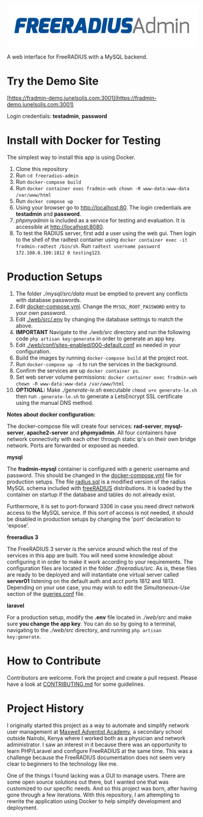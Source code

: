 ![FreeRADIUS Admin](banner.png)

A web interface for FreeRADIUS with a MySQL backend.


# Try the Demo Site
[https://fradmin-demo.junelsolis.com:3001](https://fradmin-demo.junelsolis.com:3001)

Login credentials: **testadmin**, **password**

# Install with Docker for Testing
The simplest way to install this app is using Docker.

1. Clone this repository
1. Run ```cd freeradius-admin```
2. Run ```docker-compose build```
3. Run ```docker container exec fradmin-web chown -R www-data:www-data /var/www/html```
3. Run ```docker compose up```
3. Using your browser go to [http://localhost:80](http://localhost:80). The login credentials are **testadmin** and **password**.
4. *phpmyadmin* is included as a service for testing and evaluation. It is accessible at [http://localhost:8080](http://localhost:8080).
5. To test the RADIUS server, first add a user using the web gui. Then login to the shell of the radtest container using ```docker container exec -it fradmin-radtest /bin/sh```. Run ```radtest username password 172.100.0.100:1812 0 testing123```.

# Production Setups
1. The folder *./mysql/src/data* must be emptied to prevent any conflicts with database passwords.
2. Edit [docker-compose.yml](docker-compose.yml). Change the ```MYSQL_ROOT_PASSWORD``` entry to your own password.
3. Edit [./web/src/.env](./web/src/.env) by changing the database settings to match the above.
4. **IMPORTANT** Navigate to the *./web/src* directory and run the following code ```php artisan key:generate``` in order to generate an app key.
5. Edit [./web/conf/sites-enabled/000-default.conf](.web/conf/sites-enabled/000-default.conf) as needed in your configuration.
5. Build the images by running ```docker-compose build``` at the project root.
6. Run ```docker-compose up -d``` to run the services in the background.
7. Confirm the services are up ```docker container ps```.
8. Set web server volume permissions: ```docker container exec fradmin-web chown -R www-data:www-data /var/www/html```
9. **OPTIONAL:** Make *./generate-le.sh* executable ```chmod u+x generate-le.sh``` then run ```.generate-le.sh``` to generate a LetsEncrypt SSL certificate using the manual DNS method.

**Notes about docker configuration:**

The docker-compose file will create four services: **rad-server**, **mysql-server**, **apache2-server** and **phpmyadmin**. All four containers have network connectivity with each other through static ip's on their own bridge network. Ports are forwarded or exposed as needed.

**mysql**

The **fradmin-mysql** container is configured with a generic username and password. This should be changed in the [docker-compose.yml](docker-compose.yml) file for production setups. The file [radius.sql](./mysql/srv/initdb.d/radius.sql) is a modified version of the radius MySQL schema included with [freeRADIUS](https://github.com/FreeRADIUS/freeradius-server) distributions. It is loaded by the container on startup if the database and tables do not already exist.

Furthermore, it is set to port-forward 3306 in case you need direct network access to the MySQL service. If this sort of access is not needed, it should be disabled in production setups by changing the 'port' declaration to 'expose'.

**freeradius 3**

The FreeRADIUS 3 server is the service around which the rest of the services in this app are built. You will need some knowledge about configuring it in order to make it work according to your requirements. The configuration files are located in the folder *./freeradius/src*. As is, these files are ready to be deployed and will instantiate one virtual server called **server01** listening on the default auth and acct ports 1812 and 1813. Depending on your use case, you may wish to edit the *Simultaneous-Use* section of the [queries.conf](./freeradius/src/mods-config/sql/main/mysql/queries.conf) file.

**laravel**

For a production setup, modify the **.env** file located in *./web/src* and make sure **you change the app key**. You can do so by going to a terminal, navigating to the *./web/src* directory, and running ```php artisan key:generate```.




# How to Contribute
Contributors are welcome. Fork the project and create a pull request. Please have a look at [CONTRIBUTING.md](CONTRIBUTING.md) for some guidelines.

# Project History
I originally started this project as a way to automate and simplify network user management at <a href="http://www.maxwellsda.org">Maxwell Adventist Academy</a>, a secondary school outside Nairobi, Kenya where I worked both as a physician and network administrator. I saw an interest in it because there was an opportunity to learn PHP/Laravel and configure FreeRADIUS at the same time. This was a challenge because the FreeRADIUS documentation does not seem very clear to beginners to the technology like me.

One of the things I found lacking was a GUI to manage users. There are some open source solutions out there, but I wanted one that was customized to our specific needs. And so this project was born, after having gone through a few iterations. With this repository, I am attempting to rewrite the application using Docker to help simplify development and deployment.
